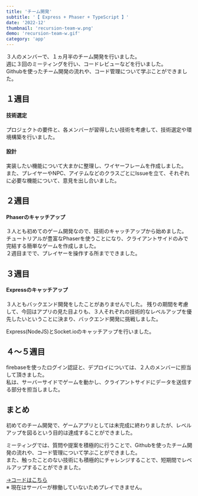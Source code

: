 ```yaml
---
title: 'チーム開発'
subtitle: '【 Express + Phaser + TypeScript 】'
date: '2022-12'
thumbnail: 'recursion-team-w.png'
demo: 'recursion-team-w.gif'
category: 'app'
---
```


３人のメンバーで、１ヵ月半のチーム開発を行いました。   
週に３回のミーティングを行い、コードレビューなどを行いました。  
Githubを使ったチーム開発の流れや、コード管理について学ぶことができました。  

## １週目
#### 技術選定
プロジェクトの要件と、各メンバーが習得したい技術を考慮して、技術選定や環境構築を行いました。

#### 設計
実装したい機能について大まかに整理し、ワイヤーフレームを作成しました。  
また、プレイヤーやNPC、アイテムなどのクラスごとにIssueを立て、それぞれに必要な機能について、意見を出し合いました。

## ２週目
#### Phaserのキャッチアップ
３人とも初めてのゲーム開発なので、技術のキャッチアップから始めました。  
チュートリアルが豊富なPhaserを使うことになり、クライアントサイドのみで完結する簡単なゲームを作成しました。  
２週目までで、プレイヤーを操作する所までできました。

## ３週目
#### Expressのキャッチアップ
３人ともバックエンド開発をしたことがありませんでした。
残りの期間を考慮して、今回はアプリの見た目よりも、３人それぞれの技術的なレベルアップを優先したいということに決まり、バックエンド開発に挑戦しました。  

Express(NodeJS)とSocket.ioのキャッチアップを行いました。

## ４～５週目
firebaseを使ったログイン認証と、デプロイについては、２人のメンバーに担当して頂きました。  
私は、サーバーサイドでゲームを動かし、クライアントサイドにデータを送信する部分を担当しました。  

## まとめ
初めてのチーム開発で、ゲームアプリとしては未完成に終わりましたが、レベルアップを図るという目的は達成することができました。  

ミーティングでは、質問や提案を積極的に行うことで、Githubを使ったチーム開発の流れや、コード管理について学ぶことができました。  
また、触ったことのない技術にも積極的にチャレンジすることで、短期間でレベルアップすることができました。

[→コードはこちら](https://github.com/orgs/Recursion-Group-W/repositories)  
※ 現在はサーバーが稼働していないためプレイできません。